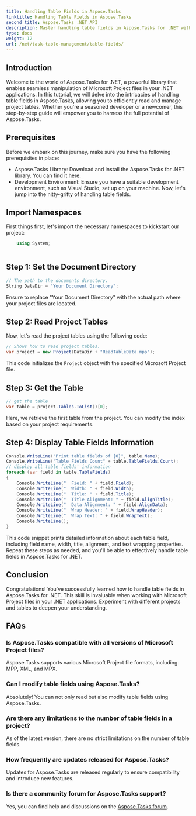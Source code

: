 ```yaml
---
title: Handling Table Fields in Aspose.Tasks
linktitle: Handling Table Fields in Aspose.Tasks
second_title: Aspose.Tasks .NET API
description: Master handling table fields in Aspose.Tasks for .NET with this comprehensive tutorial. Learn to read, display, and modify project tables effortlessly.
type: docs
weight: 12
url: /net/task-table-management/table-fields/
---
```

## Introduction
Welcome to the world of Aspose.Tasks for .NET, a powerful library that enables seamless manipulation of Microsoft Project files in your .NET applications. In this tutorial, we will delve into the intricacies of handling table fields in Aspose.Tasks, allowing you to efficiently read and manage project tables. Whether you're a seasoned developer or a newcomer, this step-by-step guide will empower you to harness the full potential of Aspose.Tasks.
## Prerequisites
Before we embark on this journey, make sure you have the following prerequisites in place:
- Aspose.Tasks Library: Download and install the Aspose.Tasks for .NET library. You can find it [here](https://releases.aspose.com/tasks/net/).
- Development Environment: Ensure you have a suitable development environment, such as Visual Studio, set up on your machine.
Now, let's jump into the nitty-gritty of handling table fields.
## Import Namespaces
First things first, let's import the necessary namespaces to kickstart our project:
```csharp
    using System;
    
```
## Step 1: Set the Document Directory
```csharp
// The path to the documents directory.
String DataDir = "Your Document Directory";
```
Ensure to replace "Your Document Directory" with the actual path where your project files are located.
## Step 2: Read Project Tables
Now, let's read the project tables using the following code:
```csharp
// Shows how to read project tables.
var project = new Project(DataDir + "ReadTableData.mpp");
```
This code initializes the `Project` object with the specified Microsoft Project file.
## Step 3: Get the Table
```csharp
// get the table
var table = project.Tables.ToList()[0];
```
Here, we retrieve the first table from the project. You can modify the index based on your project requirements.
## Step 4: Display Table Fields Information
```csharp
Console.WriteLine("Print table fields of {0}", table.Name);
Console.WriteLine("Table Fields Count" + table.TableFields.Count);
// display all table fields' information
foreach (var field in table.TableFields)
{
    Console.WriteLine("  Field: " + field.Field);
    Console.WriteLine("  Width: " + field.Width);
    Console.WriteLine("  Title: " + field.Title);
    Console.WriteLine("  Title Alignment: " + field.AlignTitle);
    Console.WriteLine("  Data Alignment: " + field.AlignData);
    Console.WriteLine("  Wrap Header: " + field.WrapHeader);
    Console.WriteLine("  Wrap Text: " + field.WrapText);
    Console.WriteLine();
}
```
This code snippet prints detailed information about each table field, including field name, width, title, alignment, and text wrapping properties.
Repeat these steps as needed, and you'll be able to effectively handle table fields in Aspose.Tasks for .NET.
## Conclusion
Congratulations! You've successfully learned how to handle table fields in Aspose.Tasks for .NET. This skill is invaluable when working with Microsoft Project files in your .NET applications. Experiment with different projects and tables to deepen your understanding.
## FAQs
### Is Aspose.Tasks compatible with all versions of Microsoft Project files?
Aspose.Tasks supports various Microsoft Project file formats, including MPP, XML, and MPX.
### Can I modify table fields using Aspose.Tasks?
Absolutely! You can not only read but also modify table fields using Aspose.Tasks.
### Are there any limitations to the number of table fields in a project?
As of the latest version, there are no strict limitations on the number of table fields.
### How frequently are updates released for Aspose.Tasks?
Updates for Aspose.Tasks are released regularly to ensure compatibility and introduce new features.
### Is there a community forum for Aspose.Tasks support?
Yes, you can find help and discussions on the [Aspose.Tasks forum](https://forum.aspose.com/c/tasks/15).
